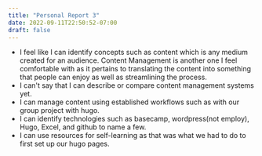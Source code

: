 ```yaml
---
title: "Personal Report 3"
date: 2022-09-11T22:50:52-07:00
draft: false
---
```

- I feel like I can identify concepts such as content which is any medium created for an audience. Content Management is another one I feel comfortable with as it pertains to translating the content into something that people can enjoy as well as streamlining the process.
- I can't say that I can describe or compare content management systems yet.
- I can manage content using established workflows such as with our group project with hugo.
- I can identify technologies such as basecamp, wordpress(not employ), Hugo, Excel, and github to name a few.
- I can use resources for self-learning as that was what we had to do to first set up our hugo pages. 
